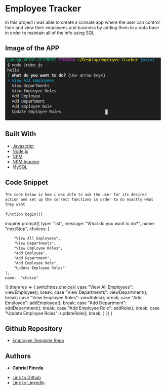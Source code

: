 # Employee Tracker
In this project i was able to create a console app where the user can control their and view their employees and business by adding them to a data base in order to maintain all of the info using SQL


## Image of the APP
![Prompt](tried.PNG)

## Built With

* [Javascript](https://www.javascript.com/)
* [Node.js](https://nodejs.org/en/)
* [NPM](https://www.npmjs.com/)
* [NPM Inquirer](https://www.npmjs.com/package/inquirer)
* [MySQL](https://www.mysql.com/)
## Code Snippet
    The code below is how i was able to ask the user for its desired action and set up the correct functions in order to do exactly what they want

    function begin(){
  inquirer.prompt({
    type: "list",
    message: "What do you want to do?",
    name: "nextStep",
    choices: [
      
        "View All Employees",
        "View Departments",
        "View Employee Roles",
        "Add Employee",
        "Add Department",
        "Add Employee Role",
        "Update Employee Roles"
    ],
    name:  "choice"   
  }).then(res => {
    switch(res.choice){
      case "View All Employees":
        viewEmployee();
        break;
      case "View Departments":
        viewDepartment();
        break;
      case "View Employee Roles":
        viewRoles();
        break;
      case "Add Employee":
        addEmployee();
        break;
      case "Add Department":
        addDepartment();
        break;
      case "Add Employee Role":
        addRole();
        break;
      case "Update Employee Roles":
        updateRole();
        break;
    }
  })
}

## Github Repository
- [Employee Template Repo](https://github.com/GabrielPineda808/employee-tracker)
## Authors

* **Gabriel Pineda** 

- [Link to Github](https://github.com/GabrielPineda808)
- [Link to LinkedIn](https://www.linkedin.com/in/gabriel-pineda-a94535195/)